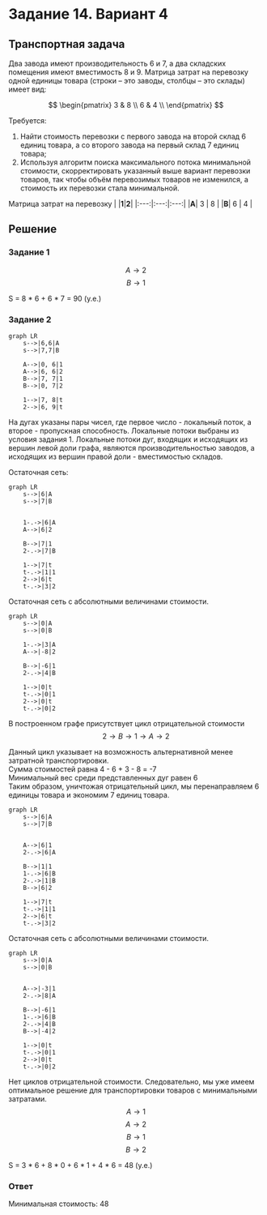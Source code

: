 # Задание 14. Вариант 4
## Транспортная задача

Два завода имеют производительность 6 и 7, а два складских помещения имеют вместимость 8 и 9. Матрица затрат на перевозку одной единицы товара (строки – это заводы, столбцы – это склады) имеет вид:

$$
 \begin{pmatrix}    
  3 & 8 \\ 
  6 & 4 \\ 
 \end{pmatrix}    
$$

Требуется:
1. Найти стоимость перевозки с первого завода на второй склад 6 единиц товара, а со второго завода на первый склад 7 единиц товара;
2. Используя алгоритм поиска максимального потока минимальной стоимости, скорректировать указанный выше вариант перевозки товаров, так чтобы объём перевозимых товаров не изменился, а стоимость их перевозки стала минимальной.

Матрица затрат на перевозку
|     |**1**|**2**|
|:---:|:---:|:---:|
|**A**| 3  | 8  |
|**B**| 6  |  4  |

## Решение
### Задание 1
$$ A → 2 $$
$$ B → 1 $$ 

S = 8 * 6 + 6 * 7 = 90 (у.е.)

### Задание 2

```mermaid
graph LR
    s-->|6,6|A
    s-->|7,7|B

    A-->|0, 6|1
    A-->|6, 6|2
    B-->|7, 7|1
    B-->|0, 7|2

    1-->|7, 8|t
    2-->|6, 9|t
```
На дугах указаны пары чисел, где первое число - локальный поток, а второе - пропускная способность. Локальные потоки выбраны из условия задания 1. Локальные потоки дуг, входящих и исходящих из вершин левой доли графа, являются производительностью заводов, а исходящих из вершин правой доли - вместимостью складов.


Остаточная сеть:

```mermaid
graph LR
    s-->|6|A
    s-->|7|B

 
    1-.->|6|A
    A-->|6|2

    B-->|7|1
    2-.->|7|B

    1-->|7|t
    t-.->|1|1
    2-->|6|t
    t-.->|3|2
```

Остаточная сеть с абсолютными величинами стоимости.

```mermaid
graph LR
    s-->|0|A
    s-->|0|B

    1-.->|3|A
    A-->|-8|2

    B-->|-6|1
    2-.->|4|B

    1-->|0|t
    t-.->|0|1
    2-->|0|t
    t-.->|0|2
```

В построенном графе присутствует цикл отрицательной стоимости
$$ 2 → B → 1 → A → 2 $$

Данный цикл указывает на возможность альтернативной менее затратной транспортировки.<br>
Сумма стоимостей равна 4 - 6 + 3 - 8 = -7<br>
Минимальный вес среди представленных дуг равен 6<br>
Таким образом, уничтожая отрицательный цикл, мы перенаправляем 6 единицы товара и экономим 7 единиц товара.

```mermaid
graph LR
    s-->|6|A
    s-->|7|B

 
    A-->|6|1
    2-.->|6|A

    B-->|1|1
    1-.->|6|B
    2-.->|1|B
    B-->|6|2

    1-->|7|t
    t-.->|1|1
    2-->|6|t
    t-.->|3|2
```

Остаточная сеть с абсолютными величинами стоимости.

```mermaid
graph LR
    s-->|0|A
    s-->|0|B

 
    A-->|-3|1
    2-.->|8|A

    B-->|-6|1
    1-.->|6|B
    2-.->|4|B
    B-->|-4|2

    1-->|0|t
    t-.->|0|1
    2-->|0|t
    t-.->|0|2
```

Нет циклов отрицательной стоимости. Следовательно, мы уже имеем оптимальное решение для транспортировки товаров с минимальными затратами.
$$ A → 1 $$
$$ A → 2 $$
$$ B → 1 $$ 
$$ B → 2 $$ 

S = 3 * 6 + 8 * 0 + 6 * 1 + 4 * 6 = 48 (у.е.)
### Ответ ###
Минимальная стоимость: 48